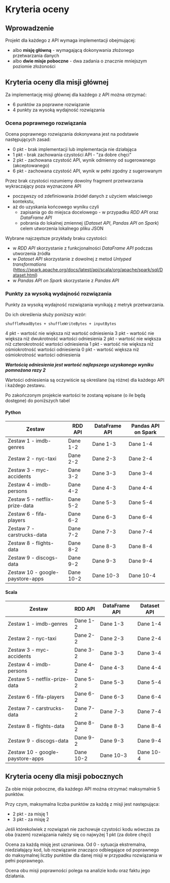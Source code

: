 # Kryteria oceny

## Wprowadzenie 

Projekt dla każdego z API wymaga implementacji obejmującej:

* albo **misję główną** - wymagającą dokonywania złożonego przetwarzania danych
* albo **dwie misje poboczne** - dwa zadania o znacznie mniejszym poziomie złożoności 


## Kryteria oceny dla misji głównej 

Za implementację misji głównej dla każdego z API można otrzymać: 
* 6 punktów za poprawne rozwiązanie 
* 4 punkty za wysoką wydajność rozwiązania 


### Ocena poprawnego rozwiązania 

Ocena poprawnego rozwiązania dokonywana jest na podstawie następujących zasad:
- 0 pkt - brak implementacji lub implementacja nie działająca
- 1 pkt - brak zachowania czystości API - "za dobre chęci" 
- 2 pkt - zachowana czystość API, wynik odmienny od sugerowanego (akceptowanego)
- 6 pkt - zachowana czystość API, wynik w pełni zgodny z sugerowanym 

Przez brak czystości rozumiemy dowolny fragment przetwarzania wykraczający poza wyznaczone API 
- począwszy od zdefiniowania źródeł danych z użyciem właściwego kontekstu, 
- aż do uzyskania końcowego wyniku czyli
    - zapisania go do miejsca docelowego - w przypadku *RDD API* oraz *DataFrame API*
    - pobrania do lokalnej zmiennej (*Dataset API*, *Pandas API on Spark*) celem utworzenia lokalnego pliku JSON


Wybrane najczęstsze przykłady braku czystości:
- w *RDD API* skorzystanie z funkcjonalności *DataFrame API* podczas utworzenia źródła
- w *Dataset API* skorzystanie z dowolnej z metod *Untyped transformations* (https://spark.apache.org/docs/latest/api/scala/org/apache/spark/sql/Dataset.html) 
- w *Pandas API on Spark* skorzystanie z *Pandas API*

### Punkty za wysoką wydajność rozwiązania 

Punkty za wysoką wydajność rozwiązania wynikają z metryk przetwarzania. 

Do ich określenia służy poniższy wzór:

```
shuffleReadBytes + shuffleWriteBytes + inputBytes
```

4 pkt - wartość nie większa niż wartość odniesienia 
3 pkt - wartość nie większa niż dwukrotność wartości odniesienia 
2 pkt - wartość nie większa niż czterokrotność wartości odniesienia
1 pkt - wartość nie większa niż ośmiokrotność wartości odniesienia
0 pkt - wartość większa niż ośmiokrotność wartości odniesienia

***Wartością odniesienia jest wartość najlepszego uzyskanego wyniku pomnożona razy 2***

Wartości odniesienia są oczywiście są określane (są różne) dla każdego API i każdego zestawu.

Po zakończonym projekcie wartości te zostaną wpisane (o ile będą dostępne) do poniższych tabel

#### Python

| Zestaw                           | RDD API    | DataFrame API  | Pandas API on Spark  |
|----------------------------------|------------|----------------|----------------------|
| Zestaw 1 - imdb-genres           | Dane 1-2   | Dane 1-3       | Dane 1-4   |
| Zestaw 2 - nyc-taxi              | Dane 2-2   | Dane 2-3       | Dane 2-4   |
| Zestaw 3 - myc-accidents         | Dane 3-2   | Dane 3-3       | Dane 3-4   |
| Zestaw 4 - imdb-persons          | Dane 4-2   | Dane 4-3       | Dane 4-4   |
| Zestaw 5 - netflix-prize-data    | Dane 5-2   | Dane 5-3       | Dane 5-4   |
| Zestaw 6 - fifa-players          | Dane 6-2   | Dane 6-3       | Dane 6-4   |
| Zestaw 7 - carstrucks-data       | Dane 7-2   | Dane 7-3       | Dane 7-4   |
| Zestaw 8 - flights-data          | Dane 8-2   | Dane 8-3       | Dane 8-4   |
| Zestaw 9 - discogs-data          | Dane 9-2   | Dane 9-3       | Dane 9-4   |
| Zestaw 10 - google-paystore-apps | Dane 10-2  | Dane 10-3      | Dane 10-4  |

#### Scala

| Zestaw                           | RDD API    | DataFrame API  | Dataset API  |
|----------------------------------|------------|----------------|--------------|
| Zestaw 1 - imdb-genres           | Dane 1-2   | Dane 1-3       | Dane 1-4   |
| Zestaw 2 - nyc-taxi              | Dane 2-2   | Dane 2-3       | Dane 2-4   |
| Zestaw 3 - myc-accidents         | Dane 3-2   | Dane 3-3       | Dane 3-4   |
| Zestaw 4 - imdb-persons          | Dane 4-2   | Dane 4-3       | Dane 4-4   |
| Zestaw 5 - netflix-prize-data    | Dane 5-2   | Dane 5-3       | Dane 5-4   |
| Zestaw 6 - fifa-players          | Dane 6-2   | Dane 6-3       | Dane 6-4   |
| Zestaw 7 - carstrucks-data       | Dane 7-2   | Dane 7-3       | Dane 7-4   |
| Zestaw 8 - flights-data          | Dane 8-2   | Dane 8-3       | Dane 8-4   |
| Zestaw 9 - discogs-data          | Dane 9-2   | Dane 9-3       | Dane 9-4   |
| Zestaw 10 - google-paystore-apps | Dane 10-2  | Dane 10-3      | Dane 10-4  |


## Kryteria oceny dla misji pobocznych 

Za obie misje poboczne, dla każdego API można otrzymać maksymalnie 5 punktów.

Przy czym, maksymalna liczba punktów za każdą z misji jest następująca:
- 2 pkt - za misję 1 
- 3 pkt - za misję 2  

Jeśli którekolwiek z rozwiązań nie zachowuje czystości kodu wówczas za oba (razem) rozwiązania należy się co najwyżej 1 pkt (za dobre chęci) 

Ocena za każdą misję jest uznaniowa. Od 0 - sytuacja ekstremalna, niedziałający kod, lub rozwiązanie znacząco odbiegające od poprawnego do maksymalnej liczby punktów dla danej misji w przypadku rozwiązania w pełni poprawnego. 

Ocena obu misji poprawności polega na analizie kodu oraz faktu jego działania. 

